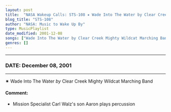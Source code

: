 ```yaml
---
layout: post
title:  "NASA Wakeup Calls: STS-108 ✷ Wade Into The Water by Clear Creek Mighty Wildcat Marching Band ✺ December 08, 2001"
blog_title: "STS-108"
author: "NASA: Music to Wake Up By"
type: MusicPlaylist
date_modified: 2001-12-08
songs: ["Wade Into The Water by Clear Creek Mighty Wildcat Marching Band"]
genres: []
---
```


----
### DATE: December 08, 2001
----
✷ Wade Into The Water *by* Clear Creek Mighty Wildcat Marching Band  

#### Comment:
* Mission Specialist Carl Walz's son Aaron plays percussion



<br/>
<center>
	<a target="_blank"
	   href="https://twitter.com/intent/tweet?hashtags=Space,NASA,Playlist,NASAWakeupCalls,SpaceProgram&text=🚀 {{ page.author}}, '{{ page.songs.first }}' {{ page.title }}, {{ page.date | date: '%B %d, %Y' }}, {{ site.url }}{{ page.url }}&via=nasawakeupcalls"><i class="fab fa-twitter" title="Tweet this page" alt="Tweet this page" style="font-size: 1.3em;"></i></a>
	&nbsp; 	<i class="fas fa-user-astronaut" style="font-size: 1.5em;"></i> &nbsp;
    <a id="custom_amazon_link"
       type="amzn" search="#"
       category="popular music">
    <i class="fab fa-amazon" style="font-size: 1.3em;"></i></a>
</center>

<!-- Randomly resolve an individual entry from a song array -->
<script src="/assets/javascript/seedrandom.min.js"></script>
<script>
  var wake_me_up = ["Wade Into The Water by Clear Creek Mighty Wildcat Marching Band"];
  var prng = new Math.seedrandom();
  function randomSong() {
    song = wake_me_up[Math.floor(Math.random() * wake_me_up.length)];
    var amazon_link = document.getElementById("custom_amazon_link");
    amazon_link.setAttribute("search", song);
  }
  window.onload = randomSong();
</script>
